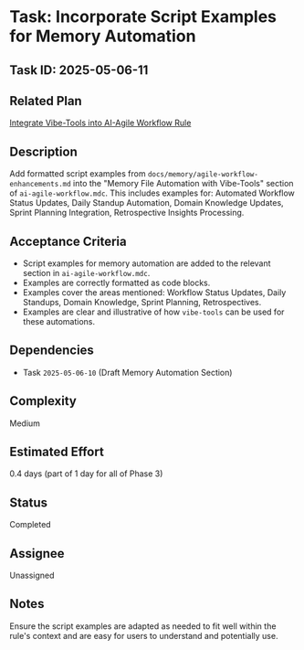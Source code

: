 # Task: Incorporate Script Examples for Memory Automation

## Task ID: 2025-05-06-11

## Related Plan

[Integrate Vibe-Tools into AI-Agile Workflow Rule](mdc:docs/plans/vibe-tools-integration-plan.md)

## Description

Add formatted script examples from `docs/memory/agile-workflow-enhancements.md` into the "Memory File Automation with Vibe-Tools" section of `ai-agile-workflow.mdc`. This includes examples for: Automated Workflow Status Updates, Daily Standup Automation, Domain Knowledge Updates, Sprint Planning Integration, Retrospective Insights Processing.

## Acceptance Criteria

- Script examples for memory automation are added to the relevant section in `ai-agile-workflow.mdc`.
- Examples are correctly formatted as code blocks.
- Examples cover the areas mentioned: Workflow Status Updates, Daily Standups, Domain Knowledge, Sprint Planning, Retrospectives.
- Examples are clear and illustrative of how `vibe-tools` can be used for these automations.

## Dependencies

- Task `2025-05-06-10` (Draft Memory Automation Section)

## Complexity

Medium

## Estimated Effort

0.4 days (part of 1 day for all of Phase 3)

## Status

Completed

## Assignee

Unassigned

## Notes

Ensure the script examples are adapted as needed to fit well within the rule's context and are easy for users to understand and potentially use.
